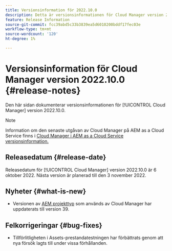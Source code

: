 ```yaml
---
title: Versionsinformation för 2022.10.0
description: Detta är versionsinformationen för Cloud Manager version 2022.10.0.
feature: Release Information
source-git-commit: fcc39abd5c33b3839ea5d6010200bddf17fec03e
workflow-type: tm+mt
source-wordcount: '120'
ht-degree: 1%

---
```



# Versionsinformation för Cloud Manager version 2022.10.0 {#release-notes}

Den här sidan dokumenterar versionsinformationen för [!UICONTROL Cloud Manager] version 2022.10.0.

>[!NOTE]
>
>Information om den senaste utgåvan av Cloud Manager på AEM as a Cloud Service finns i [Cloud Manager i AEM as a Cloud Service versionsinformation.](https://experienceleague.adobe.com/docs/experience-manager-cloud-service/content/implementing/using-cloud-manager/release-notes-cloud-manager/release-notes-cm-current.html)

## Releasedatum {#release-date}

Releasedatum för [!UICONTROL Cloud Manager] version 2022.10.0 är 6 oktober 2022. Nästa version är planerad till den 3 november 2022.

## Nyheter {#what-is-new}

* Versionen av [AEM projekttyp](https://experienceleague.adobe.com/docs/experience-manager-core-components/using/developing/archetype/overview.html) som används av Cloud Manager har uppdaterats till version 39.

## Felkorrigeringar {#bug-fixes}

* Tillförlitligheten i Assets-prestandatestningen har förbättrats genom att nya försök lagts till under vissa förhållanden.
